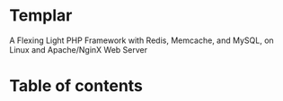 Templar
=======

A Flexing Light PHP Framework with Redis, Memcache, and MySQL, on Linux and Apache/NginX Web Server

Table of contents
=======
